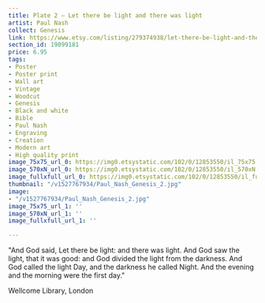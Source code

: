 ```yaml
---
title: Plate 2 – Let there be light and there was light
artist: Paul Nash
collect: Genesis
link: https://www.etsy.com/listing/279374938/let-there-be-light-and-there-was-light?utm_source=thedoveandtheseagull&utm_medium=api&utm_campaign=api
section_id: 19099181
price: 6.95
tags:
- Poster
- Poster print
- Wall art
- Vintage
- Woodcut
- Genesis
- Black and white
- Bible
- Paul Nash
- Engraving
- Creation
- Modern art
- High quality print
image_75x75_url_0: https://img0.etsystatic.com/102/0/12853550/il_75x75.971229602_335y.jpg
image_570xN_url_0: https://img0.etsystatic.com/102/0/12853550/il_570xN.971229602_335y.jpg
image_fullxfull_url_0: https://img0.etsystatic.com/102/0/12853550/il_fullxfull.971229602_335y.jpg
thumbnail: "/v1527767934/Paul_Nash_Genesis_2.jpg"
image:
- "/v1527767934/Paul_Nash_Genesis_2.jpg"
image_75x75_url_1: ''
image_570xN_url_1: ''
image_fullxfull_url_1: ''

---
```

&quot;And God said, Let there be light: and there was light. And God saw the light, that it was good: and God divided the light from the darkness. And God called the light Day, and the darkness he called Night. And the evening and the morning were the first day.&quot;

Wellcome Library, London